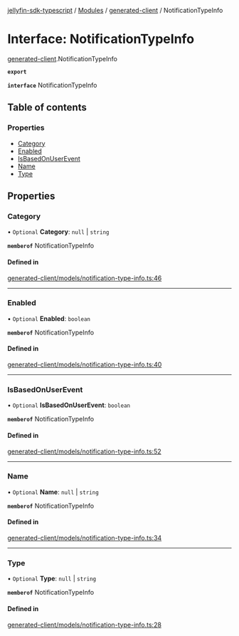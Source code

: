 [jellyfin-sdk-typescript](../README.md) / [Modules](../modules.md) / [generated-client](../modules/generated_client.md) / NotificationTypeInfo

# Interface: NotificationTypeInfo

[generated-client](../modules/generated_client.md).NotificationTypeInfo

**`export`**

**`interface`** NotificationTypeInfo

## Table of contents

### Properties

- [Category](generated_client.NotificationTypeInfo.md#category)
- [Enabled](generated_client.NotificationTypeInfo.md#enabled)
- [IsBasedOnUserEvent](generated_client.NotificationTypeInfo.md#isbasedonuserevent)
- [Name](generated_client.NotificationTypeInfo.md#name)
- [Type](generated_client.NotificationTypeInfo.md#type)

## Properties

### Category

• `Optional` **Category**: ``null`` \| `string`

**`memberof`** NotificationTypeInfo

#### Defined in

[generated-client/models/notification-type-info.ts:46](https://github.com/thornbill/jellyfin-sdk-typescript/blob/7534c86/src/generated-client/models/notification-type-info.ts#L46)

___

### Enabled

• `Optional` **Enabled**: `boolean`

**`memberof`** NotificationTypeInfo

#### Defined in

[generated-client/models/notification-type-info.ts:40](https://github.com/thornbill/jellyfin-sdk-typescript/blob/7534c86/src/generated-client/models/notification-type-info.ts#L40)

___

### IsBasedOnUserEvent

• `Optional` **IsBasedOnUserEvent**: `boolean`

**`memberof`** NotificationTypeInfo

#### Defined in

[generated-client/models/notification-type-info.ts:52](https://github.com/thornbill/jellyfin-sdk-typescript/blob/7534c86/src/generated-client/models/notification-type-info.ts#L52)

___

### Name

• `Optional` **Name**: ``null`` \| `string`

**`memberof`** NotificationTypeInfo

#### Defined in

[generated-client/models/notification-type-info.ts:34](https://github.com/thornbill/jellyfin-sdk-typescript/blob/7534c86/src/generated-client/models/notification-type-info.ts#L34)

___

### Type

• `Optional` **Type**: ``null`` \| `string`

**`memberof`** NotificationTypeInfo

#### Defined in

[generated-client/models/notification-type-info.ts:28](https://github.com/thornbill/jellyfin-sdk-typescript/blob/7534c86/src/generated-client/models/notification-type-info.ts#L28)
